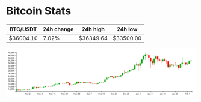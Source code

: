 # Bitcoin Stats

BTC/USDT|24h change|24h high|24h low|
|---|---|---|---|
|$36004.10|7.02%|$36349.64|$33500.00|

<img src="./chart.svg">

